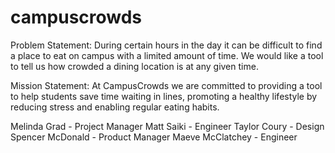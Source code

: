 # campuscrowds
Problem Statement: During certain hours in the day it can be difficult to find a place to eat on campus with a limited amount of time. We would like a tool to tell us how crowded a dining location is at any given time.

Mission Statement: At CampusCrowds we are committed to providing a tool to help students save time waiting in lines, promoting a healthy lifestyle by reducing stress and enabling regular eating habits.

Melinda Grad - Project Manager
Matt Saiki - Engineer
Taylor Coury - Design
Spencer McDonald - Product Manager
Maeve McClatchey - Engineer
